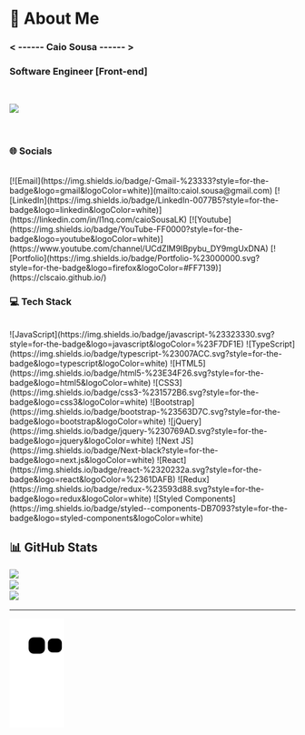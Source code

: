 # 💫 About Me
### < ------ Caio Sousa ------ >
### Software Engineer [Front-end]

<br/>

[![](https://visitcount.itsvg.in/api?id=CLSCaio&icon=0&color=6)](https://visitcount.itsvg.in)

<br>

### 🌐 Socials
<br>
  [![Email](https://img.shields.io/badge/-Gmail-%23333?style=for-the-badge&logo=gmail&logoColor=white)](mailto:caiol.sousa@gmail.com)
  [![LinkedIn](https://img.shields.io/badge/LinkedIn-0077B5?style=for-the-badge&logo=linkedin&logoColor=white)](https://linkedin.com/in/l1nq.com/caioSousaLK) 
  [![Youtube](https://img.shields.io/badge/YouTube-FF0000?style=for-the-badge&logo=youtube&logoColor=white)](https://www.youtube.com/channel/UCdZlM9IBpybu_DY9mgUxDNA) 
  [![Portfolio](https://img.shields.io/badge/Portfolio-%23000000.svg?style=for-the-badge&logo=firefox&logoColor=#FF7139)](https://clscaio.github.io/) 
  <br>
  
### 💻 Tech Stack
<br>
![JavaScript](https://img.shields.io/badge/javascript-%23323330.svg?style=for-the-badge&logo=javascript&logoColor=%23F7DF1E) 
![TypeScript](https://img.shields.io/badge/typescript-%23007ACC.svg?style=for-the-badge&logo=typescript&logoColor=white) 
![HTML5](https://img.shields.io/badge/html5-%23E34F26.svg?style=for-the-badge&logo=html5&logoColor=white) 
![CSS3](https://img.shields.io/badge/css3-%231572B6.svg?style=for-the-badge&logo=css3&logoColor=white) 
![Bootstrap](https://img.shields.io/badge/bootstrap-%23563D7C.svg?style=for-the-badge&logo=bootstrap&logoColor=white) 
![jQuery](https://img.shields.io/badge/jquery-%230769AD.svg?style=for-the-badge&logo=jquery&logoColor=white) 
![Next JS](https://img.shields.io/badge/Next-black?style=for-the-badge&logo=next.js&logoColor=white) 
![React](https://img.shields.io/badge/react-%2320232a.svg?style=for-the-badge&logo=react&logoColor=%2361DAFB) 
![Redux](https://img.shields.io/badge/redux-%23593d88.svg?style=for-the-badge&logo=redux&logoColor=white) 
![Styled Components](https://img.shields.io/badge/styled--components-DB7093?style=for-the-badge&logo=styled-components&logoColor=white)
<br>

## 📊 GitHub Stats
![](https://github-readme-stats.vercel.app/api?username=CLSCaio&theme=dracula&hide_border=false&include_all_commits=false&count_private=false)<br/>
![](https://github-readme-streak-stats.herokuapp.com/?user=CLSCaio&theme=dracula&hide_border=false)<br/>
![](https://github-readme-stats.vercel.app/api/top-langs/?username=CLSCaio&theme=dracula&hide_border=false&include_all_commits=false&count_private=false&layout=compact)

---


<!-- Proudly created with GPRM ( https://gprm.itsvg.in ) -->
  
  ![Snake animation](https://github.com/clscaio/clscaio/blob/output/github-contribution-grid-snake.svg)
